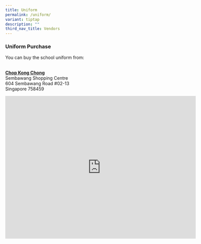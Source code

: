 ```yaml
---
title: Uniform
permalink: /uniform/
variant: tiptap
description: ""
third_nav_title: Vendors
---
```

<h3>Uniform Purchase</h3>
<p></p>
<p>You can buy the school uniform from:</p>
<p>
<br><strong><a href="https://www.euniforms.com.sg/shop/product-category/primary-schools/gps/" rel="noopener nofollow" target="_blank">Chop Kong Chong</a></strong>
<br>Sembawang Shopping Centre
<br>604 Sembawang Road #02-13
<br>Singapore 758459</p>
<p></p>
<div class="iframe-wrapper">
<iframe style="border:0;" height="450" width="600" allowfullscreen="true" frameborder="0" src="https://www.google.com/maps/embed?pb=!1m18!1m12!1m3!1d4066.457186399718!2d103.82201337504824!3d1.44147656127432!2m3!1f0!2f0!3f0!3m2!1i1024!2i768!4f13.1!3m3!1m2!1s0x31da148106ebece7%3A0x4cbde04667eeb984!2sSembawang%20Shopping%20Centre!5e1!3m2!1sen!2ssg!4v1728966385626!5m2!1sen!2ssg"></iframe>
</div>
<p></p>